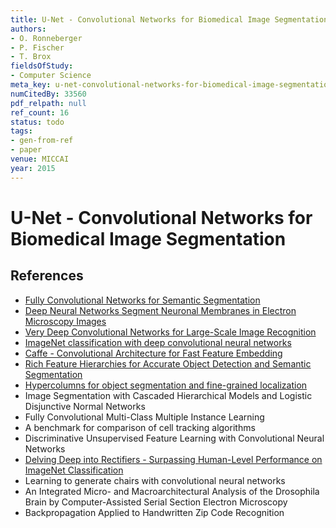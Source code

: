 ```yaml
---
title: U-Net - Convolutional Networks for Biomedical Image Segmentation
authors:
- O. Ronneberger
- P. Fischer
- T. Brox
fieldsOfStudy:
- Computer Science
meta_key: u-net-convolutional-networks-for-biomedical-image-segmentation
numCitedBy: 33560
pdf_relpath: null
ref_count: 16
status: todo
tags:
- gen-from-ref
- paper
venue: MICCAI
year: 2015
---
```


# U-Net - Convolutional Networks for Biomedical Image Segmentation

## References

- [Fully Convolutional Networks for Semantic Segmentation](./fully-convolutional-networks-for-semantic-segmentation.md)
- [Deep Neural Networks Segment Neuronal Membranes in Electron Microscopy Images](./deep-neural-networks-segment-neuronal-membranes-in-electron-microscopy-images.md)
- [Very Deep Convolutional Networks for Large-Scale Image Recognition](./very-deep-convolutional-networks-for-large-scale-image-recognition.md)
- [ImageNet classification with deep convolutional neural networks](./imagenet-classification-with-deep-convolutional-neural-networks.md)
- [Caffe - Convolutional Architecture for Fast Feature Embedding](./caffe-convolutional-architecture-for-fast-feature-embedding.md)
- [Rich Feature Hierarchies for Accurate Object Detection and Semantic Segmentation](./rich-feature-hierarchies-for-accurate-object-detection-and-semantic-segmentation.md)
- [Hypercolumns for object segmentation and fine-grained localization](./hypercolumns-for-object-segmentation-and-fine-grained-localization.md)
- Image Segmentation with Cascaded Hierarchical Models and Logistic Disjunctive Normal Networks
- Fully Convolutional Multi-Class Multiple Instance Learning
- A benchmark for comparison of cell tracking algorithms
- Discriminative Unsupervised Feature Learning with Convolutional Neural Networks
- [Delving Deep into Rectifiers - Surpassing Human-Level Performance on ImageNet Classification](./delving-deep-into-rectifiers-surpassing-human-level-performance-on-imagenet-classification.md)
- Learning to generate chairs with convolutional neural networks
- An Integrated Micro- and Macroarchitectural Analysis of the Drosophila Brain by Computer-Assisted Serial Section Electron Microscopy
- Backpropagation Applied to Handwritten Zip Code Recognition
